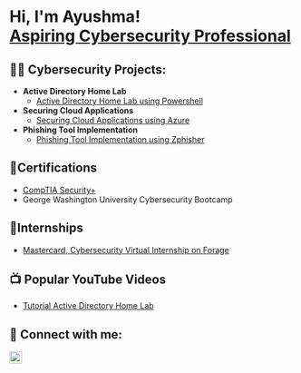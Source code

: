<h1>Hi, I'm Ayushma! <br/><a href="https://www.linkedin.com/in/ayushma-k/">Aspiring Cybersecurity Professional</a></h1>

<h2>👩‍💻 Cybersecurity Projects:</h2>

- <b>Active Directory Home Lab</b>
  - [Active Directory Home Lab using Powershell](https://github.com/ayushmak7/ActiveDirectoryHomeLab/)
- <b>Securing Cloud Applications</b>
  - [Securing Cloud Applications using Azure](https://github.com/ayushmak7/Securing-Cloud-Apps-Azure/)
- <b>Phishing Tool Implementation</b>
  - [Phishing Tool Implementation using Zphisher](https://github.com/ayushmak7/Phishing-Tool-Implementation/)
 
<h2>📄Certifications</h2>

- [CompTIA Security+](https://www.credly.com/badges/c875f98a-f22a-49a4-a730-312b16f85a06/public_url)
- George Washington University Cybersecurity Bootcamp

<h2>💼Internships</h2>

- [Mastercard, Cybersecurity Virtual Internship on Forage](https://drive.google.com/file/d/1Wyu-_Ut326uaKy6RiefUdE6SaLw4puCb/view?usp=sharing)

<h2>📺 Popular YouTube Videos</h2>

- [Tutorial Active Directory Home Lab](https://www.youtube.com/)
  
<h2> 🤳 Connect with me:</h2>

[<img align="left" alt="ayushma-k | LinkedIn" width="22px" src="https://cdn.jsdelivr.net/npm/simple-icons@v3/icons/linkedin.svg" />][linkedin]

[linkedin]: https://linkedin.com/in/ayushma-k/




